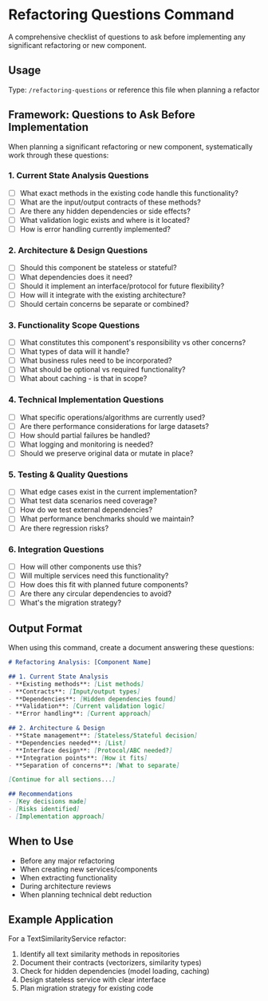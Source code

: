 # Refactoring Questions Command

A comprehensive checklist of questions to ask before implementing any significant refactoring or new component.

## Usage
Type: `/refactoring-questions` or reference this file when planning a refactor

## Framework: Questions to Ask Before Implementation

When planning a significant refactoring or new component, systematically work through these questions:

### 1. Current State Analysis Questions

- [ ] What exact methods in the existing code handle this functionality?
- [ ] What are the input/output contracts of these methods?
- [ ] Are there any hidden dependencies or side effects?
- [ ] What validation logic exists and where is it located?
- [ ] How is error handling currently implemented?

### 2. Architecture & Design Questions

- [ ] Should this component be stateless or stateful?
- [ ] What dependencies does it need?
- [ ] Should it implement an interface/protocol for future flexibility?
- [ ] How will it integrate with the existing architecture?
- [ ] Should certain concerns be separate or combined?

### 3. Functionality Scope Questions

- [ ] What constitutes this component's responsibility vs other concerns?
- [ ] What types of data will it handle?
- [ ] What business rules need to be incorporated?
- [ ] What should be optional vs required functionality?
- [ ] What about caching - is that in scope?

### 4. Technical Implementation Questions

- [ ] What specific operations/algorithms are currently used?
- [ ] Are there performance considerations for large datasets?
- [ ] How should partial failures be handled?
- [ ] What logging and monitoring is needed?
- [ ] Should we preserve original data or mutate in place?

### 5. Testing & Quality Questions

- [ ] What edge cases exist in the current implementation?
- [ ] What test data scenarios need coverage?
- [ ] How do we test external dependencies?
- [ ] What performance benchmarks should we maintain?
- [ ] Are there regression risks?

### 6. Integration Questions

- [ ] How will other components use this?
- [ ] Will multiple services need this functionality?
- [ ] How does this fit with planned future components?
- [ ] Are there any circular dependencies to avoid?
- [ ] What's the migration strategy?

## Output Format

When using this command, create a document answering these questions:

```markdown
# Refactoring Analysis: [Component Name]

## 1. Current State Analysis
- **Existing methods**: [List methods]
- **Contracts**: [Input/output types]
- **Dependencies**: [Hidden dependencies found]
- **Validation**: [Current validation logic]
- **Error handling**: [Current approach]

## 2. Architecture & Design
- **State management**: [Stateless/Stateful decision]
- **Dependencies needed**: [List]
- **Interface design**: [Protocol/ABC needed?]
- **Integration points**: [How it fits]
- **Separation of concerns**: [What to separate]

[Continue for all sections...]

## Recommendations
- [Key decisions made]
- [Risks identified]
- [Implementation approach]
```

## When to Use

- Before any major refactoring
- When creating new services/components
- When extracting functionality
- During architecture reviews
- When planning technical debt reduction

## Example Application

For a TextSimilarityService refactor:
1. Identify all text similarity methods in repositories
2. Document their contracts (vectorizers, similarity types)
3. Check for hidden dependencies (model loading, caching)
4. Design stateless service with clear interface
5. Plan migration strategy for existing code